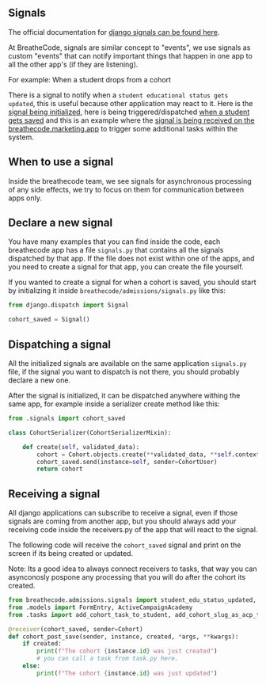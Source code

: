 ## Signals

The official documentation for [django signals can be found here](https://docs.djangoproject.com/en/3.2/topics/signals/).

At BreatheCode, signals are similar concept to "events", we use signals as custom "events" that can notify important things that happen in one app to all the other app's (if they are listening).

For example: When a student drops from a cohort

There is a signal to notify when a `student educational status gets updated`, this is useful because other application may react to it. Here is the [signal being initialized](https://github.com/breatheco-de/apiv2/blob/868486ce4295aeda4dbcac7cb0337c5924d15985/breathecode/admissions/signals.py#L4), here is being triggered/dispatched [when a student gets saved](https://github.com/breatheco-de/apiv2/blob/8b4f937c0dbd6a2edd9717641f2411dd4c759acd/breathecode/admissions/models.py#L305) and this is an example where the [signal is being received on the breathecode.marketing.app](https://github.com/breatheco-de/apiv2/blob/8b4f937c0dbd6a2edd9717641f2411dd4c759acd/breathecode/marketing/receivers.py#L26) to trigger some additional tasks within the system.

## When to use a signal

Inside the breathecode team, we see signals for asynchronous processing of any side effects, we try to focus on them for communication between apps only.

## Declare a new signal

You have many examples that you can find inside the code, each breathecode app has a file `signals.py` that contains all the signals dispatched by that app. If the file does not exist within one of the apps, and you need to create a signal for that app, you can create the file yourself.

If you wanted to create a signal for when a cohort is saved, you should start by initializing it inside `breathecode/admissions/signals.py` like this:

```python
from django.dispatch import Signal

cohort_saved = Signal()
```

## Dispatching a signal

All the initialized signals are available on the same application `signals.py` file, if the signal you want to dispatch is not there, you should probably declare a new one.

After the signal is initialized, it can be dispatched anywhere withing the same app, for example inside a serializer create method like this:

```python
from .signals import cohort_saved

class CohortSerializer(CohortSerializerMixin):

    def create(self, validated_data):
        cohort = Cohort.objects.create(**validated_data, **self.context)
        cohort_saved.send(instance=self, sender=CohortUser)
        return cohort
```

## Receiving a signal

All django applications can subscribe to receive a signal, even if those signals are coming from another app, but you should always add your receiving code inside the receivers.py of the app that will react to the signal.

The following code will receive the `cohort_saved` signal and print on the screen if its being created or updated.

Note: Its a good idea to always connect receivers to tasks, that way you can asynconosly pospone any processing that you will do after the cohort its created.

```python
from breathecode.admissions.signals import student_edu_status_updated, cohort_saved
from .models import FormEntry, ActiveCampaignAcademy
from .tasks import add_cohort_task_to_student, add_cohort_slug_as_acp_tag

@receiver(cohort_saved, sender=Cohort)
def cohort_post_save(sender, instance, created, *args, **kwargs):
    if created:
        print(f"The cohort {instance.id} was just created")
        # you can call a task from task.py here.
    else:
        print(f"The cohort {instance.id} was just updated")
```
